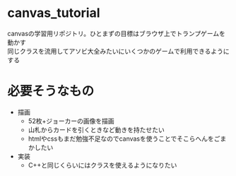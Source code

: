 # canvas_tutorial
canvasの学習用リポジトリ。ひとまずの目標はブラウザ上でトランプゲームを動かす  
同じクラスを流用してアソビ大全みたいにいくつかのゲームで利用できるようにする

# 必要そうなもの
* 描画
  * 52枚+ジョーカーの画像を描画
  * 山札からカードを引くときなど動きを持たせたい
  * htmlやcssもまだ勉強不足なのでcanvasを使うことでそこらへんをごまかしたい
* 実装
  * C++と同じくらいにはクラスを使えるようになりたい
